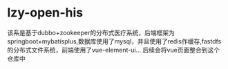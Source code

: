 # lzy-open-his
该系是基于dubbo+zookeeper的分布式医疗系统，后端框架为springboot+mybatisplus,数据库使用了mysql，并且使用了redis作缓存,fastdfs的分布式文件系统，前端使用了vue-element-ui...
后续会将vue页面整合到这个仓库中
